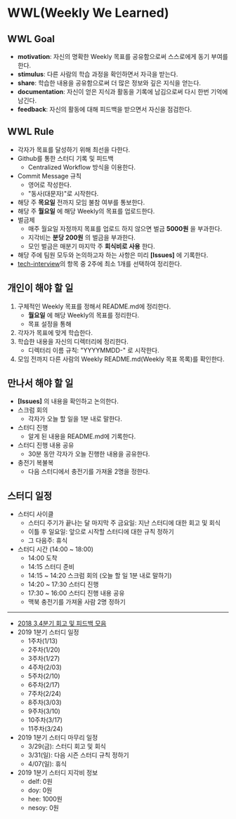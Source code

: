 # WWL(Weekly We Learned)


## WWL Goal
- **motivation**: 자신의 명확한 Weekly 목표를 공유함으로써 스스로에게 동기 부여를 한다.
- **stimulus**: 다른 사람의 학습 과정을 확인하면서 자극을 받는다.
- **share**: 학습한 내용을 공유함으로써 더 많은 정보와 깊은 지식을 얻는다.
- **documentation**: 자신이 얻은 지식과 활동을 기록에 남김으로써 다시 한번 기억에 남긴다.
- **feedback**: 자신의 활동에 대해 피드백을 받으면서 자신을 점검한다.


## WWL Rule
- 각자가 목표를 달성하기 위해 최선을 다한다.
- Github를 통한 스터디 기록 및 피드백
  - Centralized Workflow 방식을 이용한다.
- Commit Message 규칙
  - 영어로 작성한다.
  - "동사(대문자)"로 시작한다.
- 해당 주 **목요일** 전까지 모임 불참 여부를 통보한다.
- 해당 주 **월요일** 에 해당 Weekly의 목표를 업로드한다.
- 벌금제 
  - 매주 월요일 자정까지 목표를 업로드 하지 않으면 벌금 **5000원** 을 부과한다.
  - 지각비는 **분당 200원** 의 벌금을 부과한다.
  - 모인 벌금은 매분기 마지막 주 **회식비로 사용** 한다.
- 해당 주에 팀원 모두와 논의하고자 하는 사항은 미리 **[Issues]** 에 기록한다.
- [tech-interview](https://github.com/WeareSoft/tech-interview)의 항목 중 2주에 최소 1개를 선택하여 정리한다.

## 개인이 해야 할 일
1. 구체적인 Weekly 목표를 정해서 README.md에 정리한다.
    - **월요일** 에 해당 Weekly의 목표를 정리한다.
    - 목표 설정을 통해 
2. 각자가 목표에 맞게 학습한다.
3. 학습한 내용을 자신의 디렉터리에 정리한다.
    - 디렉터리 이름 규칙: "YYYYMMDD-" 로 시작한다.
4. 모임 전까지 다른 사람의 Weekly README.md(Weekly 목표 목록)를 확인한다.

## 만나서 해야 할 일
- **[Issues]** 의 내용을 확인하고 논의한다.
- 스크럼 회의
  - 각자가 오늘 할 일을 1분 내로 말한다.
- 스터디 진행 
  - 알게 된 내용을 README.md에 기록한다.
- 스터디 진행 내용 공유
  - 30분 동안 각자가 오늘 진행한 내용을 공유한다.
- 충전기 복불복 
  - 다음 스터디에서 충전기를 가져올 2명을 정한다.

## 스터디 일정 
- 스터디 사이클
  - 스터디 주기가 끝나는 달 마지막 주 금요일: 지난 스터디에 대한 회고 및 회식
  - 이틀 후 일요일: 앞으로 시작할 스터디에 대한 규칙 정하기
  - 그 다음주: 휴식
- 스터디 시간 (14:00 ~ 18:00)
  - 14:00 도착
  - 14:15 스터디 준비 
  - 14:15 ~ 14:20 스크럼 회의 (오늘 할 일 1분 내로 말하기)
  - 14:20 ~ 17:30 스터디 진행 
  - 17:30 ~ 16:00 스터디 진행 내용 공유 
  - 맥북 충전기를 가져올 사람 2명 정하기

---

- [2018 3,4분기 회고 및 피드백 모음](/2018-feedback/2018-total-feedback.md)
- 2019 1분기 스터디 일정 
  - 1주차(1/13)
  - 2주차(1/20)
  - 3주차(1/27)
  - 4주차(2/03)
  - 5주차(2/10)
  - 6주차(2/17)
  - 7주차(2/24)
  - 8주차(3/03)
  - 9주차(3/10)
  - 10주차(3/17)
  - 11주차(3/24) 
- 2019 1분기 스터디 마무리 일정 
  - 3/29(금): 스터디 회고 및 회식
  - 3/31(일): 다음 시즌 스터디 규칙 정하기
  - 4/07(일): 휴식
- 2019 1분기 스터디 지각비 정보 
  - delf: 0원
  - doy: 0원
  - hee: 1000원
  - nesoy: 0원

